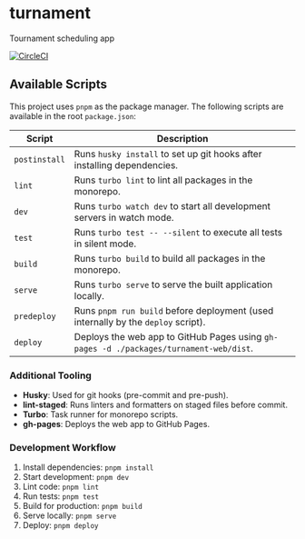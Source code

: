 # turnament

Tournament scheduling app

[![CircleCI](https://circleci.com/gh/tszarzynski/turnament.svg?style=svg)](https://circleci.com/gh/circleci/circleci-docs)

## Available Scripts

This project uses `pnpm` as the package manager. The following scripts are available in the root `package.json`:

| Script         | Description                                                                                 |
| -------------- | ------------------------------------------------------------------------------------------- |
| `postinstall`  | Runs `husky install` to set up git hooks after installing dependencies.                     |
| `lint`         | Runs `turbo lint` to lint all packages in the monorepo.                                     |
| `dev`          | Runs `turbo watch dev` to start all development servers in watch mode.                      |
| `test`         | Runs `turbo test -- --silent` to execute all tests in silent mode.                          |
| `build`        | Runs `turbo build` to build all packages in the monorepo.                                   |
| `serve`        | Runs `turbo serve` to serve the built application locally.                                  |
| `predeploy`    | Runs `pnpm run build` before deployment (used internally by the `deploy` script).           |
| `deploy`       | Deploys the web app to GitHub Pages using `gh-pages -d ./packages/turnament-web/dist`.      |

### Additional Tooling

- **Husky**: Used for git hooks (pre-commit and pre-push).
- **lint-staged**: Runs linters and formatters on staged files before commit.
- **Turbo**: Task runner for monorepo scripts.
- **gh-pages**: Deploys the web app to GitHub Pages.

### Development Workflow

1. Install dependencies: `pnpm install`
2. Start development: `pnpm dev`
3. Lint code: `pnpm lint`
4. Run tests: `pnpm test`
5. Build for production: `pnpm build`
6. Serve locally: `pnpm serve`
7. Deploy: `pnpm deploy`
